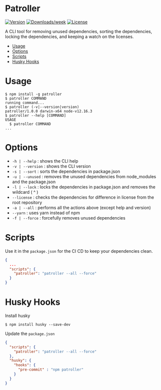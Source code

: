 Patroller
=========
[![Version](https://img.shields.io/npm/v/patroller.svg)](https://npmjs.org/package/patroller)
[![Downloads/week](https://img.shields.io/npm/dw/patroller.svg)](https://npmjs.org/package/patroller)
[![License](https://img.shields.io/npm/l/patroller.svg)](https://github.com/shiva-hack/patroller/blob/master/package.json)

A CLI tool for removing unused dependencies, sorting the dependencies, locking the dependencies, and keeping a watch on the licenses.

<!-- toc -->
* [Usage](#usage)
* [Options](#options)
* [Scripts](#scripts)
* [Husky Hooks](#husky-hooks)
<!-- tocstop -->

# Usage
<!-- usage -->
```sh-session
$ npm install -g patroller
$ patroller COMMAND
running command...
$ patroller (-v|--version|version)
patroller/1.0.0 darwin-x64 node-v12.16.3
$ patroller --help [COMMAND]
USAGE
  $ patroller COMMAND
...
```
<!-- usagestop -->

# Options
<!-- options -->
- `-h | --help` : shows the CLI help
- `-v | --version` : shows the CLI version
- `-s | --sort` : sorts the dependencies in package.json
- `-u | --unused` : removes the unused dependencies from node_modules and the package.json
- `-l | --lock` : locks the dependencies in package.json and removes the wildcard ( ^ )
- `--license` : checks the dependencies for difference in license from the root repository
- `-a | --all` : performs all the actions above (except help and version)
- `--yarn` : uses yarn instead of npm
- `-f | --force` : forcefully removes unused dependencies
<!-- optionsstop -->

# Scripts
<!-- scripts -->
Use it in the `package.json` for the CI CD to keep your dependencies clean.

```json
{
  ...
  "scripts": {
    "patroller": "patroller --all --force"
  }
}
```
<!-- scriptsstop -->

# Husky Hooks
<!-- husky -->
Install husky
```sh-session
$ npm install husky --save-dev
```

Update the `package.json`
```json
{
  "scripts": {
    "patroller": "patroller --all --force"
  },
  "husky": {
    "hooks": {
      "pre-commit" : "npm patroller"
    }
  }
}
```
<!-- huskystop -->
